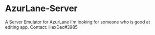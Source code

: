 # AzurLane-Server
A Server Emulator for AzurLane  I'm looking for someone who is good at editing app. Contact: HexDec#3985
